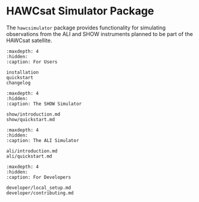 ---
---

# HAWCsat Simulator Package

The `hawcsimulator` package provides functionality for simulating observations from the
ALI and SHOW instruments planned to be part of the HAWCsat satellite.



```{toctree}
:maxdepth: 4
:hidden:
:caption: For Users

installation
quickstart
changelog
```

```{toctree}
:maxdepth: 4
:hidden:
:caption: The SHOW Simulator

show/introduction.md
show/quickstart.md
```

```{toctree}
:maxdepth: 4
:hidden:
:caption: The ALI Simulator

ali/introduction.md
ali/quickstart.md
```

```{toctree}
:maxdepth: 4
:hidden:
:caption: For Developers

developer/local_setup.md
developer/contributing.md
```
